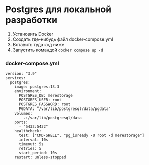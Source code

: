# Postgres для локальной разработки

1. Установить Docker
2. Создать где-нибудь файл docker-compose.yml
3. Вставить туда код ниже
4. Запустить командой ```docker compose up -d```

### docker-compose.yml
```
version: "3.9"
services:
  postgres:
    image: postgres:13.3
    environment:
      POSTGRES_DB: merestorage
      POSTGRES_USER: root
      POSTGRES_PASSWORD: root
      PGDATA: "/var/lib/postgresql/data/pgdata"
    volumes:
      - .:/var/lib/postgresql/data
    ports:
      - "5432:5432"
    healthcheck:
      test: ["CMD-SHELL", "pg_isready -U root -d merestorage"]
      interval: 10s
      timeout: 5s
      retries: 5
      start_period: 10s
    restart: unless-stopped

```